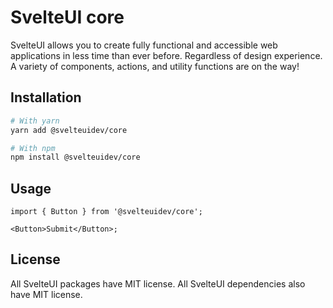 # SvelteUI core

SvelteUI allows you to create fully functional and accessible web applications in less time than ever before. Regardless of design experience.
A variety of components, actions, and utility functions are on the way!

## Installation

```sh
# With yarn
yarn add @svelteuidev/core

# With npm
npm install @svelteuidev/core
```

## Usage

```tsx
import { Button } from '@svelteuidev/core';

<Button>Submit</Button>;
```

## License

All SvelteUI packages have MIT license. All SvelteUI dependencies also have MIT license.
